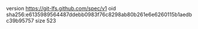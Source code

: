 version https://git-lfs.github.com/spec/v1
oid sha256:e6135989564487ddebb0983f76c8298ab80b261e6e6260115b1aedbc39b95757
size 523

